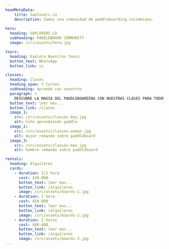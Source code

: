 ```yaml
---
headMetaData: 
    title: Suplovers.co 
    description: Somos una comunidad de paddleboarding colombiana.
    
hero:
  heading: SUPLOVERS.CO
  subheading: PADDLEBOARD COMMUNITY
  image: /src/assets/hero.jpg

tours:
  heading: Explora Nuestros Tours
  button_text: WhatsApp
  button_link: ss

classes: 
  heading: Clases
  heading_span: Y Cursos
  subheading: aprende con nosotros
  paragraph: > 
    DESCUBRE LA MAGIA DEL PADDLEBOARDING CON NUESTRAS CLASES PARA TODOS LOS NIVELES. DESDE PRINCIPIANTES HASTA AVANZADOS, EXPERIMENTA UNA CONEXIÓN ÚNICA CON LA NATURALEZA EN CADA SESIÓN. ÚNETE A NOSOTROS PARA EMBARCARTE EN ESTA EMOCIONANTE AVENTURA ACUÁTICA.
  button_text: leer mas...
  button_link: /clases
  image_1:
    src: /src/assets/classes-boy.jpg
    alt: niño aprendiendo paddle
  image_2:
    src: /src/assets/classes-woman.jpg
    alt: mujer remando sobre paddleboard
  image_3:  
    src: /src/assets/classes-man.jpg
    alt: hombre remando sobre paddleboard

rentals: 
  heading: Alquileres
  cards:
    - duration: 1/2 hora
      cost: $30.000
      button_text: leer mas...
      button_link: /alquileres
      image: /src/assets/boards-1.jpg
    - duration: 1 hora
      cost: $50.000
      button_text: leer mas...
      button_link: /alquileres
      image: /src/assets/boards-2.jpg
    - duration: 2 horas
      cost: $80.000
      button_text: leer mas...
      button_link: /alquileres
      image: /src/assets/boards-3.jpg
---
```

